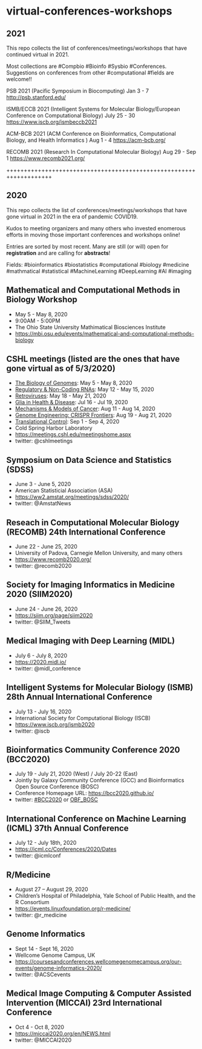 # virtual-conferences-workshops

## 2021
This repo collects the list of conferences/meetings/workshops that have continued virtual in 2021. 

Most collections are #Compbio #Bioinfo #Sysbio #Conferences. Suggestions on conferences from other #computational #fields are welcome!!

PSB 2021 (Pacific Symposium in Biocomputing)
Jan 3 - 7
http://psb.stanford.edu/

ISMB/ECCB 2021 (Intelligent Systems for Molecular Biology/European Conference on Computational Biology)
July 25 - 30
https://www.iscb.org/ismbeccb2021

ACM-BCB 2021 (ACM Conference on Bioinformatics, Computational Biology, and Health Informatics )
Aug 1 - 4
https://acm-bcb.org/

RECOMB 2021 (Research In Computational Molecular Biology)
Aug 29  - Sep 1
https://www.recomb2021.org/


+++++++++++++++++++++++++++++++++++++++++++++++++++++++++++++++++++
## 2020 
This repo collects the list of conferences/meetings/workshops that have gone virtual in 2021 in the era of pandemic COVID19. 

Kudos to meeting organizers and many others who invested enomerous efforts in moving those important conferences and workshops online!

Entries are sorted by most recent. Many are still (or will) open for **registration** and are calling for **abstracts**!

Fields: #bioinformatics #biostatistics #computational #biology #medicine #mathmatical #statistical #MachineLearning #DeepLearning #AI #imaging 

## Mathematical and Computational Methods in Biology Workshop
* May 5 - May 8, 2020
* 9:00AM - 5:00PM
* The Ohio State University Mathimatical Biosciences Institute
* https://mbi.osu.edu/events/mathematical-and-computational-methods-biology

## CSHL meetings (listed are the ones that have gone virtual as of 5/3/2020)
* [The Biology of Genomes](https://meetings.cshl.edu/meetings.aspx?meet=GENOME&year=20): May 5 - May 8, 2020
* [Regulatory & Non-Coding RNAs](https://meetings.cshl.edu/meetings.aspx?meet=REGRNA&year=20): May 12 - May 15, 2020
* [Retroviruses](https://meetings.cshl.edu/meetings.aspx?meet=RETRO&year=20): May 18 - May 21, 2020
* [Glia in Health & Disease](https://meetings.cshl.edu/meetings.aspx?meet=GLIA&year=20): Jul 16 - Jul 19, 2020
* [Mechanisms & Models of Cancer](https://meetings.cshl.edu/meetings.aspx?meet=CANCER&year=20): Aug 11 - Aug 14, 2020
* [Genome Engineering: CRISPR Frontiers](https://meetings.cshl.edu/meetings.aspx?meet=CRISPR&year=20): Aug 19 - Aug 21, 2020
* [Translational Control](https://meetings.cshl.edu/meetings.aspx?meet=TRANSC&year=20): Sep 1 - Sep 4, 2020
* Cold Spring Harbor Laboratory
* https://meetings.cshl.edu/meetingshome.aspx
* twitter: @cshlmeetings

## Symposium on Data Science and Statistics (SDSS)
* June 3 - June 5, 2020
* American Statisticial Association (ASA)
* https://ww2.amstat.org/meetings/sdss/2020/
* twitter: @AmstatNews

## Reseach in Computational Molecular Biology (RECOMB) 24th International Conference
* June 22 - June 25, 2020
* University of Padova, Carnegie Mellon University, and many others
* https://www.recomb2020.org/
* twitter: @recomb2020

## Society for Imaging Informatics in Medicine 2020 (SIIM2020)
* June 24 - June 26, 2020
* https://siim.org/page/siim2020
* twitter: @SIIM_Tweets

## Medical Imaging with Deep Learning (MIDL)
* July 6 - July 8, 2020
* https://2020.midl.io/
* twitter: @midl_conference

## Intelligent Systems for Molecular Biology (ISMB) 28th Annual International Conference
* July 13 - July 16, 2020
* International Society for Computational Biology (ISCB) 
* https://www.iscb.org/ismb2020
* twitter: @iscb

## Bioinformatics Community Conference 2020 (BCC2020)
* July 19 - July 21, 2020 (West) / July 20-22 (East)
* Jointly by Galaxy Community Conference (GCC) and Bioinformatics Open Source Conference (BOSC)
* Conference Homepage URL: https://bcc2020.github.io/
* twitter: [#BCC2020](https://twitter.com/search?q=BCC2020&src=typed_query) or [OBF_BOSC](https://twitter.com/OBF_BOSC)

## International Conference on Machine Learning (ICML) 37th Annual Conference
* July 12 - July 18th, 2020
* https://icml.cc/Conferences/2020/Dates
* twitter: @icmlconf

## R/Medicine
* August 27 – August 29, 2020
* Children’s Hospital of Philadelphia, Yale School of Public Health, and the R Consortium
* https://events.linuxfoundation.org/r-medicine/
* twitter: @r_medicine

## Genome Informatics
* Sept 14 - Sept 16, 2020
* Wellcome Genome Campus, UK
* https://coursesandconferences.wellcomegenomecampus.org/our-events/genome-informatics-2020/
* twitter: @ACSCevents

## Medical Image Computing & Computer Assisted Intervention (MICCAI) 23rd International Conference 
* Oct 4 - Oct 8, 2020
* https://miccai2020.org/en/NEWS.html
* twitter: @MICCAI2020
